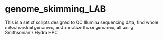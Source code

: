 # genome_skimming_LAB
This is a set of scripts designed to QC Illumina sequencing data, find whole mitochondrial genomes, and annotize those genomes, all using Smithsonian's Hydra HPC